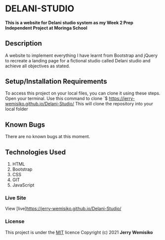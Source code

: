 # DELANI-STUDIO

#### This is a website for Delani studio system  as my Week 2 Prep Independent Project at Moringa School

## Description

A website  to implement everything I have learnt from Bootstrap and jQuery to recreate a landing page for a fictional studio called Delani studio and achieve all objectives as stated.

## Setup/Installation Requirements

To access this project on your local files, you can clone it using these steps.
Open your terminal.
Use this command to clone `$ https://jerry-wemisiko.github.io/Delani-Studio/
This will clone the repository into your local folder

## Known Bugs

There are no known bugs at this moment.

## Technologies Used

1. HTML
2. Bootstrap
3. CSS
4. GIT
5. JavaScript

### Live Site

View [live]https://jerry-wemisiko.github.io/Delani-Studio/

### License

This project is under the [MIT](https://choosealicense.com/licenses/mit/) licence
Copyright (c) 2021 **Jerry Wemisiko**